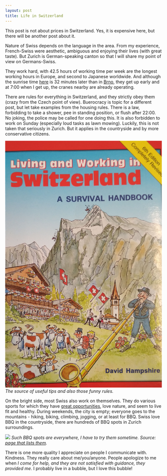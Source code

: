 ```yaml
---
layout: post
title: Life in Switzerland
---
```


This post is not about prices in Switzerland. Yes, it is expensive here, but there will be another post about it.

Nature of Swiss depends on the language in the area. From my experience, French-Swiss were aesthetic, ambiguous and enjoying their lives (with great taste). But Zurich is German-speaking canton so that I will share my point of view on Germans-Swiss.

They work hard, with 42.5 hours of working time per week are the longest working hours in Europe, and second to Japanese worldwide.  And although the sunrise time [here](https://www.timeanddate.com/sun/switzerland/zurich) is 32 minutes later than in [Brno](https://www.timeanddate.com/sun/czech-republic/brno), they get up early and at 7:00 when I get up, the cranes nearby are already operating.

There are rules for everything in Switzerland, and they strictly obey them (crazy from the Czech point of view). Buerocracy is topic for a different post, but let take examples from the housing rules. There is a law, forbidding to take a shower, pee in standing position, or flush after 22:00. No joking, the police  may be called for one doing this. It is also forbidden to work on Sunday (especially loud tasks as lawn mowing). Luckily, this is not taken that seriously in Zurich. But it applies in the countryside and by more conservative citizens.

![](https://raw.githubusercontent.com/Bender250/bender250.github.io/master/images/eth/swiss_life/book.jpg)
*The source of useful tips and also those funny rules.*

On the bright side, most Swiss also work on themselves. They do various sports for which they have [great opportunities](https://asvz.ch/en/node/408), love nature, and seem to live fit and healthy. During weekends, the city is empty; everyone goes to the mountains - hiking, biking, climbing, jogging, or at least for BBQ. Swiss love BBQ in the countryside, there are hundreds of BBQ spots in Zurich surroundings.

![](https://grillstelle.ch/Upload/288/570.jpg)
*Such BBQ spots are everywhere, I have to try them sometime. Source: [page that lists them](https://grillstelle.ch/grillstellen/288/moosholzweiher).*

There is one more quality I appreciate on people I communicate with. Kindness. They really care about me/you/anyone. People apologize to me when *I come for help, and they are not satisfied with guidance, they provided me*. I probably live in a bubble, but I love this bubble!
